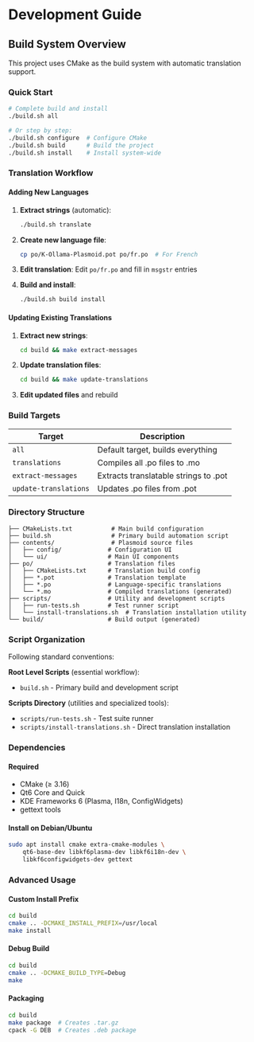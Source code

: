 # Development Guide

## Build System Overview

This project uses CMake as the build system with automatic translation support.

### Quick Start

```bash
# Complete build and install
./build.sh all

# Or step by step:
./build.sh configure  # Configure CMake
./build.sh build      # Build the project  
./build.sh install    # Install system-wide
```

### Translation Workflow

#### Adding New Languages

1. **Extract strings** (automatic):
   ```bash
   ./build.sh translate
   ```

2. **Create new language file**:
   ```bash
   cp po/K-Ollama-Plasmoid.pot po/fr.po  # For French
   ```

3. **Edit translation**:
   Edit `po/fr.po` and fill in `msgstr` entries

4. **Build and install**:
   ```bash
   ./build.sh build install
   ```

#### Updating Existing Translations

1. **Extract new strings**:
   ```bash
   cd build && make extract-messages
   ```

2. **Update translation files**:
   ```bash
   cd build && make update-translations
   ```

3. **Edit updated files** and rebuild

### Build Targets

| Target | Description |
|--------|-------------|
| `all` | Default target, builds everything |
| `translations` | Compiles all .po files to .mo |
| `extract-messages` | Extracts translatable strings to .pot |
| `update-translations` | Updates .po files from .pot |

### Directory Structure

```
├── CMakeLists.txt           # Main build configuration
├── build.sh                 # Primary build automation script
├── contents/                # Plasmoid source files
│   ├── config/             # Configuration UI
│   └── ui/                 # Main UI components
├── po/                     # Translation files
│   ├── CMakeLists.txt      # Translation build config
│   ├── *.pot               # Translation template
│   ├── *.po                # Language-specific translations
│   └── *.mo                # Compiled translations (generated)
├── scripts/                # Utility and development scripts
│   ├── run-tests.sh        # Test runner script
│   └── install-translations.sh  # Translation installation utility
└── build/                  # Build output (generated)
```

### Script Organization

Following standard conventions:

**Root Level Scripts** (essential workflow):
- `build.sh` - Primary build and development script

**Scripts Directory** (utilities and specialized tools):
- `scripts/run-tests.sh` - Test suite runner
- `scripts/install-translations.sh` - Direct translation installation

### Dependencies

#### Required
- CMake (≥ 3.16)
- Qt6 Core and Quick
- KDE Frameworks 6 (Plasma, I18n, ConfigWidgets)
- gettext tools

#### Install on Debian/Ubuntu
```bash
sudo apt install cmake extra-cmake-modules \
    qt6-base-dev libkf6plasma-dev libkf6i18n-dev \
    libkf6configwidgets-dev gettext
```

### Advanced Usage

#### Custom Install Prefix
```bash
cd build
cmake .. -DCMAKE_INSTALL_PREFIX=/usr/local
make install
```

#### Debug Build
```bash
cd build  
cmake .. -DCMAKE_BUILD_TYPE=Debug
make
```

#### Packaging
```bash
cd build
make package  # Creates .tar.gz
cpack -G DEB  # Creates .deb package
```